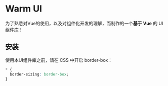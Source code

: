 # Warm UI 

为了熟悉对Vue的使用，以及对组件化开发的理解，而制作的一个**基于 Vue**  的 UI 组件库！

## 安装

使用本UI组件库之前，请在 CSS 中开启 border-box：

```css
* {
  border-sizing: border-box;
}
```

